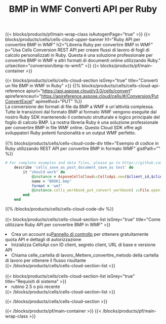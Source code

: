 ﻿---
title:  BMP in WMF Converti API per Ruby
description:  Utilizzo di Aspose.Cells Cloud SDK per Ruby per convertire il file in formato BMP in un file in formato WMF.
url: /it/ruby/conversion/bmp-to-wmf/
---
{{< blocks/products/pf/main-wrap-class isAutogenPage="true" >}}
{{< blocks/products/cells/cells-cloud-upper-banner h1="Ruby API per convertire BMP in WMF" h2="Libreria Ruby per convertire BMP in WMF" p="Usa Cells Conversion REST API per creare flussi di lavoro di fogli di calcolo personalizzati in Ruby. Questa è una soluzione professionale per convertire BMP in WMF e altri formati di documenti online utilizzando Ruby." urlsection="conversion/bmp-to-wmf/" >}}
{{< blocks/products/pf/main-container >}}

{{< blocks/products/cells/cells-cloud-section isGrey="true" title="Converti un file BMP in WMF in Ruby" >}}
{{% blocks/products/cells/cells-cloud-api-reference apiurl="https://api.aspose.cloud/v3.0/cells/convert" apireferenceurl="https://apireference.aspose.cloud/cells/#/Conversion/PutConvertExcel" apimethod="PUT" %}}
<br/>
La conversione dei formati di file da BMP a WMF è un'attività complessa. Tutte le transizioni dal formato BMP al formato WMF vengono eseguite dal nostro Ruby SDK mantenendo il contenuto strutturale e logico principale del foglio di calcolo BMP. La nostra libreria Ruby è una soluzione professionale per convertire BMP in file WMF online. Questo Cloud SDK offre agli sviluppatori Ruby potenti funzionalità e un output WMF perfetto.
<br/>
<br/>
{{% blocks/products/cells/cells-cloud-code-div title="Esempio di codice in Ruby utilizzando REST API per convertire BMP in formato WMF" gistPath="" %}}
 
```ruby
# For complete examples and data files, please go to https://github.com/aspose-cells-cloud/aspose-cells-cloud-ruby/
    describe 'cells_save_as_post_document_save_as test' do
        it "should work" do
            @instance = AsposeCellsCloud::CellsApi.new($client_id,$client_secret,"v3.0","https://api.aspose.cloud/")
            name = "BOOK1.bmp"
            format = 'wmf'
            @instance.cells_workbook_put_convert_workbook( ::File.open(File.expand_path("data/"+name),"r")  {|io| io.read(io.size) },{:format=>format})     
        end
    end
```
 
{{% /blocks/products/cells/cells-cloud-code-div %}}
<br/>
<br/>
{{< blocks/products/cells/cells-cloud-section-list isGrey="true" title="Come utilizzare Ruby API per convertire BMP in WMF" >}}
<li> Crea un account su<a href="https://dashboard.aspose.cloud/">Pannello di controllo</a> per ottenere gratuitamente quota API e dettagli di autorizzazione</li>
<li>Inizializza CellsApi con ID client, segreto client, URL di base e versione API</li>
<li>Chiama celle_cartella di lavoro_Mettere_convertire_metodo della cartella di lavoro per ottenere il flusso risultante</li>
{{< /blocks/products/cells/cells-cloud-section-list >}}
<br/>
<br/>
{{< blocks/products/cells/cells-cloud-section-list isGrey="true" title="Requisiti di sistema" >}}
<li>rubino 2.5 o più recente</li>
{{< /blocks/products/cells/cells-cloud-section-list >}}

{{< /blocks/products/cells/cells-cloud-section >}}

{{< /blocks/products/pf/main-container >}}
{{< /blocks/products/pf/main-wrap-class >}}
